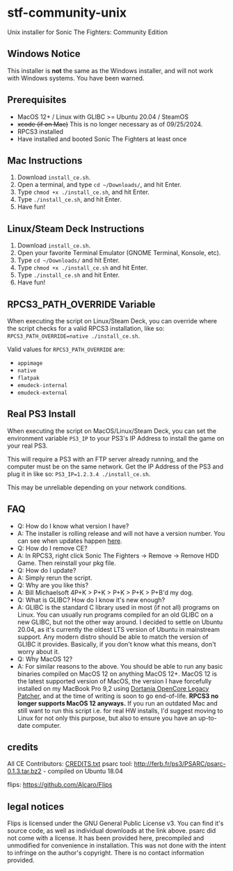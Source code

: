 # stf-community-unix
Unix installer for Sonic The Fighters: Community Edition

## Windows Notice
This installer is **not** the same as the Windows installer, and will not work with Windows systems. You have been warned.

## Prerequisites
- MacOS 12+ / Linux with GLIBC >= Ubuntu 20.04 / SteamOS
- ~~xcode (if on Mac)~~ This is no longer necessary as of 09/25/2024.
- RPCS3 installed
- Have installed and booted Sonic The Fighters at least once

## Mac Instructions
1. Download `install_ce.sh`.
2. Open a terminal, and type `cd ~/Downloads/`, and hit Enter.
3. Type `chmod +x ./install_ce.sh`, and hit Enter.
4. Type `./install_ce.sh`, and hit Enter.
5. Have fun!

## Linux/Steam Deck Instructions
1. Download `install_ce.sh`.
2. Open your favorite Terminal Emulator (GNOME Terminal, Konsole, etc).
3. Type `cd ~/Downloads/` and hit Enter.
4. Type `chmod +x ./install_ce.sh` and hit Enter.
5. Type `./install_ce.sh` and hit Enter.
6. Have fun!

## RPCS3_PATH_OVERRIDE Variable
When executing the script on Linux/Steam Deck, you can override where the script checks for a valid RPCS3 installation, like so: `RPCS3_PATH_OVERRIDE=native ./install_ce.sh`.

Valid values for `RPCS3_PATH_OVERRIDE` are:
- `appimage`
- `native`
- `flatpak`
- `emudeck-internal`
- `emudeck-external` 

## Real PS3 Install
When executing the script on MacOS/Linux/Steam Deck, you can set the environment variable `PS3_IP` to your PS3's IP Address to install the game on your real PS3.

This will require a PS3 with an FTP server already running, and the computer must be on the same network. Get the IP Address of the PS3 and plug it in like so: `PS3_IP=1.2.3.4 ./install_ce.sh`.

This may be unreliable depending on your network conditions.

## FAQ
- Q: How do I know what version I have?
- A: The installer is rolling release and will not have a version number. You can see when updates happen [here](https://github.com/coatlessali/stf-community-unix/commits/main/).
- Q: How do I remove CE?
- A: In RPCS3, right click Sonic The Fighters -> Remove -> Remove HDD Game. Then reinstall your pkg file.
- Q: How do I update?
- A: Simply rerun the script.
- Q: Why are you like this?
- A: Bill Michaelsoft 4P+K > P+K > P+K > P+K > P+B'd my dog.
- Q: What is GLIBC? How do I know it's new enough?
- A: GLIBC is the standard C library used in most (if not all) programs on Linux. You can usually run programs compiled for an old GLIBC on a new GLIBC, but not the other way around. I decided to settle on Ubuntu 20.04, as it's currently the oldest LTS version of Ubuntu in mainstream support. Any modern distro should be able to match the version of GLIBC it provides. Basically, if you don't know what this means, don't worry about it.
- Q: Why MacOS 12?
- A: For similar reasons to the above. You should be able to run any basic binaries compiled on MacOS 12 on anything MacOS 12+. MacOS 12 is the latest supported version of MacOS, the version I have forcefully installed on my MacBook Pro 9,2 using [Dortania OpenCore Legacy Patcher](https://dortania.github.io/OpenCore-Legacy-Patcher/), and at the time of writing is soon to go end-of-life. **RPCS3 no longer supports MacOS 12 anyways.** If you run an outdated Mac and still want to run this script i.e. for real HW installs, I'd suggest moving to Linux for not only this purpose, but also to ensure you have an up-to-date computer.

## credits
All CE Contributors: [CREDITS.txt](https://github.com/coatlessali/stf-community-unix/blob/main/CREDITS.txt)
psarc tool: http://ferb.fr/ps3/PSARC/psarc-0.1.3.tar.bz2 - compiled on Ubuntu 18.04

flips: https://github.com/Alcaro/Flips

## legal notices
Flips is licensed under the GNU General Public License v3. You can find it's source code, as well as individual downloads at the link above.
psarc did not come with a license. It has been provided here, precompiled and unmodified for convenience in installation. This was not done with the intent to infringe on the author's copyright. There is no contact information provided.
